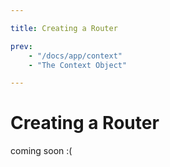 ```yaml
---

title: Creating a Router

prev:
    - "/docs/app/context"
    - "The Context Object"

---
```

# Creating a Router

coming soon :(